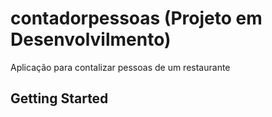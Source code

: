 # contadorpessoas (Projeto em Desenvolvilmento)

Aplicação para contalizar pessoas de um restaurante

## Getting Started

